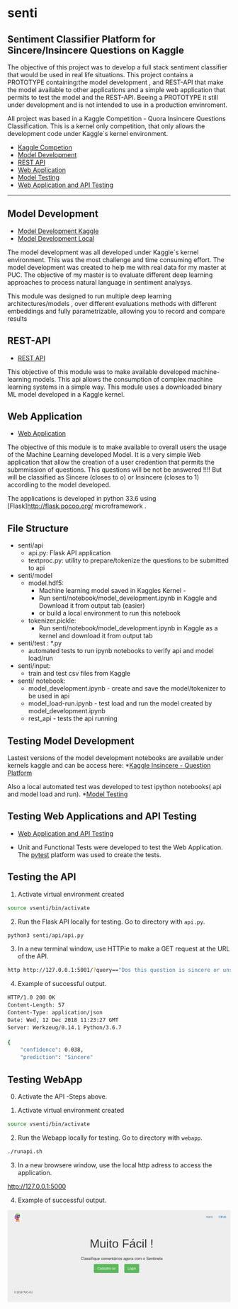 # senti

##  Sentiment Classifier Platform for Sincere/Insincere Questions on Kaggle

The objective of this project was to develop a full stack sentiment classifier that would be used in real life situations.
This project contains a PROTOTYPE containing:the model development , and REST-API that make the model available to other applications
and a simple web application that permits to test the model and the REST-API.
Beeing a PROTOTYPE it still under development and is not intended to use in a production envinroment.

All project was based in a Kaggle Competition - Quora Insincere Questions Classification. This is a kernel only competition, that only allows the development code under Kaggle´s kernel environment.

* [Kaggle Competion](https://www.kaggle.com/c/quora-insincere-questions-classification)
* [Model Development](https://github.com/hespozel/senti/edit/master/notebook)
* [REST API](https://github.com/hespozel/senti/edit/master/api)
* [Web Application](https://github.com/hespozel/senti/edit/master/webapp)
* [Model Testing](https://github.com/hespozel/senti/edit/master/tests)
* [Web Application and API Testing](https://github.com/hespozel/senti/edit/master/webapp/tests)
___

## Model Development

* [Model Development Kaggle](https://www.kaggle.com/hespozel/testing-platform-choose-and-run/versions)
* [Model Development Local](https://github.com/hespozel/senti/edit/master/notebook)

The model development was all developed under Kaggle´s kernel environment. This was the most challenge and time consuming effort. The model development was created to help me with real data for my master at PUC.  The objective of my master is to evaluate different deep learning approaches to process natural language in sentiment analysys.

This module was designed to run multiple deep learning architectures/models , over different evaluations methods with different embeddings and fully parametrizable, allowing you to record and compare results

## REST-API

* [REST API](https://github.com/hespozel/senti/edit/master/api)

This objective of this module was to make available developed machine-learning models. This api allows the consumption of complex machine learning systems in a simple way. This module uses a downloaded binary ML model developed in a Kaggle kernel.   

## Web Application

* [Web Application](https://github.com/hespozel/senti/edit/master/webapp)

The objective of this module is to make available to overall users the usage of the Machine Learning developed Model. It is a very simple Web application that allow the creation of a user credention that permits the submmission of questions. This questions will be not be answered !!!! But will be classified as Sincere (closes to o) or Insincere (closes to 1) accordling to the model developed.

The applications is developed in python 33.6 using [Flask]http://flask.pocoo.org/ microframework .

## File Structure
* senti/api
  * api.py: Flask API application
  * textproc.py: utility to prepare/tokenize the questions to be submitted to api
* senti/model
   * model.hdf5: 
     * Machine learning model saved in Kaggles Kernel - 
     * Run senti/notebook/model_development.ipynb in Kaggle and Download it from output tab (easier)
     * or build a local environment to run this notebook
   * tokenizer.pickle:
     * Run senti/notebook/model_development.ipynb in Kaggle as a kernel and download it from output tab
* senti/test : *.py
  * automated tests to run ipynb notebooks to verify api and model load/run 
* senti/input:
   * train and test csv files from Kaggle
* senti/ notebook:
   * model_development.ipynb - create and save the model/tokenizer to be used in api
   * model_load-run.ipynb - test load and run the model created by model_development.ipynb
   * rest_api - tests the api running

## Testing Model Development

Lastest versions of the model development notebooks are available under kernels kaggle and can be access here:
*[Kaggle Insincere - Question Platform](https://www.kaggle.com/hespozel/testing-platform-choose-and-run/versions)

Also a local automated test was developed to test ipython notebooks( api and model load and run).
*[Model Testing](https://github.com/hespozel/senti/edit/master/tests)

## Testing Web Applications and API Testing

* [Web Application and API Testing](https://github.com/hespozel/senti/edit/master/webapp/tests)

* Unit and Functional Tests were developed to test the Web Application. The [pytest](https://docs.pytest.org/en/latest/) platform was used to create the tests.

## Testing the API
1. Activate virtual environment created
```bash
source vsenti/bin/activate
```
2. Run the Flask API locally for testing. Go to directory with `api.py`.
```bash
python3 senti/api/api.py
```
3. In a new terminal window, use HTTPie to make a GET request at the URL of the API.

```bash
http http://127.0.0.1:5001/?query=="Dos this question is sincere or unsincere ?"
```
4. Example of successful output.

```bash
HTTP/1.0 200 OK
Content-Length: 57
Content-Type: application/json
Date: Wed, 12 Dec 2018 11:23:27 GMT
Server: Werkzeug/0.14.1 Python/3.6.7

{
    "confidence": 0.038,
    "prediction": "Sincere"

```
## Testing WebApp

0. Activate the API -Steps above.

1. Activate virtual environment created
```bash
source vsenti/bin/activate
```
2. Run the Webapp locally for testing. Go to directory with `webapp`.
```bash
./runapi.sh
```
3. In a new browsere window, use the local http adress to access the application.

http://127.0.0.1:5000

4. Example of successful output.

![Webapp Main Page](https://github.com/hespozel/senti/blob/master/images/tela%20principal.PNG)
